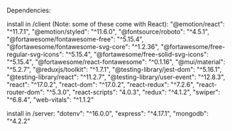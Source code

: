 Dependencies:

install in /client (Note: some of these come with React):
"@emotion/react": "^11.7.1",
"@emotion/styled": "^11.6.0",
"@fontsource/roboto": "^4.5.1",
"@fortawesome/fontawesome-free": "^5.15.4",
"@fortawesome/fontawesome-svg-core": "^1.2.36",
"@fortawesome/free-regular-svg-icons": "^5.15.4",
"@fortawesome/free-solid-svg-icons": "^5.15.4",
"@fortawesome/react-fontawesome": "^0.1.16",
"@mui/material": "^5.2.7",
"@reduxjs/toolkit": "^1.7.1",
"@testing-library/jest-dom": "^5.16.1",
"@testing-library/react": "^11.2.7",
"@testing-library/user-event": "^12.8.3",
"react": "^17.0.2",
"react-dom": "^17.0.2",
"react-redux": "^7.2.6",
"react-router-dom": "^5.3.0",
"react-scripts": "4.0.3",
"redux": "^4.1.2",
"swiper": "^6.8.4",
"web-vitals": "^1.1.2"

install in /server:
"dotenv": "^16.0.0",
"express": "^4.17.1",
"mongodb": "^4.2.2"

